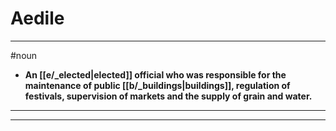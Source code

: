 # Aedile
---
#noun
- **An [[e/_elected|elected]] official who was responsible for the maintenance of public [[b/_buildings|buildings]], regulation of festivals, supervision of markets and the supply of grain and water.**
---
---
